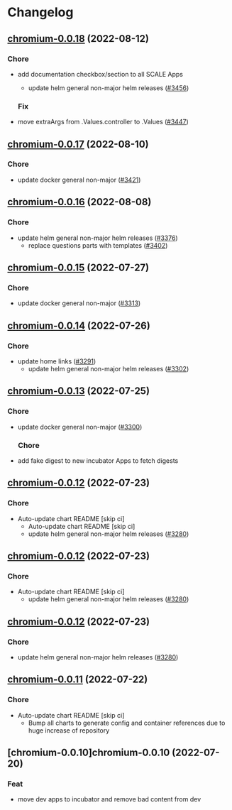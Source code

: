 # Changelog



## [chromium-0.0.18](https://github.com/truecharts/charts/compare/chromium-0.0.17...chromium-0.0.18) (2022-08-12)

### Chore

- add documentation checkbox/section to all SCALE Apps
  - update helm general non-major helm releases ([#3456](https://github.com/truecharts/charts/issues/3456))

  ### Fix

- move extraArgs from .Values.controller to .Values ([#3447](https://github.com/truecharts/charts/issues/3447))




## [chromium-0.0.17](https://github.com/truecharts/charts/compare/ungoogled-chromium-0.0.15...chromium-0.0.17) (2022-08-10)

### Chore

- update docker general non-major ([#3421](https://github.com/truecharts/charts/issues/3421))




## [chromium-0.0.16](https://github.com/truecharts/charts/compare/chromium-0.0.15...chromium-0.0.16) (2022-08-08)

### Chore

- update helm general non-major helm releases ([#3376](https://github.com/truecharts/charts/issues/3376))
  - replace questions parts with templates ([#3402](https://github.com/truecharts/charts/issues/3402))




## [chromium-0.0.15](https://github.com/truecharts/apps/compare/chromium-0.0.14...chromium-0.0.15) (2022-07-27)

### Chore

- update docker general non-major ([#3313](https://github.com/truecharts/apps/issues/3313))




## [chromium-0.0.14](https://github.com/truecharts/apps/compare/ungoogled-chromium-0.0.13...chromium-0.0.14) (2022-07-26)

### Chore

- update home links ([#3291](https://github.com/truecharts/apps/issues/3291))
  - update helm general non-major helm releases ([#3302](https://github.com/truecharts/apps/issues/3302))




## [chromium-0.0.13](https://github.com/truecharts/apps/compare/chromium-desktop-g3-0.0.12...chromium-0.0.13) (2022-07-25)

### Chore

- update docker general non-major ([#3300](https://github.com/truecharts/apps/issues/3300))

  ### Chore

- add fake digest to new incubator Apps to fetch digests




## [chromium-0.0.12](https://github.com/truecharts/apps/compare/ungoogled-chromium-0.0.11...chromium-0.0.12) (2022-07-23)

### Chore

- Auto-update chart README [skip ci]
  - Auto-update chart README [skip ci]
  - update helm general non-major helm releases ([#3280](https://github.com/truecharts/apps/issues/3280))




## [chromium-0.0.12](https://github.com/truecharts/apps/compare/ungoogled-chromium-0.0.11...chromium-0.0.12) (2022-07-23)

### Chore

- Auto-update chart README [skip ci]
  - update helm general non-major helm releases ([#3280](https://github.com/truecharts/apps/issues/3280))




## [chromium-0.0.12](https://github.com/truecharts/apps/compare/ungoogled-chromium-0.0.11...chromium-0.0.12) (2022-07-23)

### Chore

- update helm general non-major helm releases ([#3280](https://github.com/truecharts/apps/issues/3280))




## [chromium-0.0.11](https://github.com/truecharts/apps/compare/chromium-desktop-g3-0.0.10...chromium-0.0.11) (2022-07-22)

### Chore

- Auto-update chart README [skip ci]
  - Bump all charts to generate config and container references due to huge increase of repository



## [chromium-0.0.10]chromium-0.0.10 (2022-07-20)

### Feat

- move dev apps to incubator and remove bad content from dev
